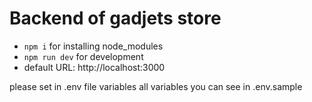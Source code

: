 # Backend of gadjets store

- `npm i` for installing node_modules
- `npm run dev` for development
- default URL: http://localhost:3000

please set in .env file variables
all variables you can see in .env.sample
